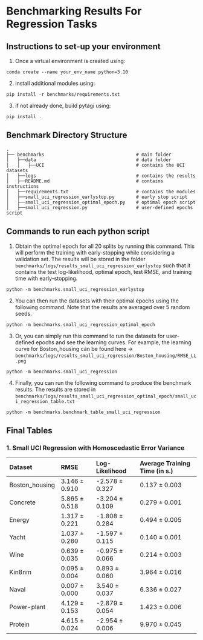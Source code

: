 # Benchmarking Results For Regression Tasks

## Instructions to set-up your environment
1. Once a virtual environment is created
using:
```
conda create --name your_env_name python=3.10
```
2. install additional modules using:
```
pip install -r benchmarks/requirements.txt
```
3. if not already done, build pytagi using:
```
pip install .
```

## Benchmark Directory Structure
```
.
├── benchmarks                                  # main folder
│   ├──data                                     # data folder
|   │   ├──UCI                                  # contains the UCI datasets
│   ├──logs                                     # contains the results
│   ├──README.md                                # contains instructions
│   ├──requirements.txt                         # contains the modules
│   ├──small_uci_regression_earlystop.py        # early stop script
│   ├──small_uci_regression_optimal_epoch.py    # optimal epoch script
│   ├──small_uci_regression.py                  # user-defined epochs script
```

## Commands to run each python script

1. Obtain the optimal epoch for all 20 splits by running this command. This will perform the training with early-stopping while considering a validation set. The results will be stored in the folder `benchmarks/logs/results_small_uci_regression_earlystop` such that it contains the test log-likelihood, optimal epoch, test RMSE, and training time with early-stopping.
```
python -m benchmarks.small_uci_regression_earlystop
```

2. You can then run the datasets with their optimal epochs using the following command. Note that the results are averaged over 5 random seeds.

```
python -m benchmarks.small_uci_regression_optimal_epoch
```

3. Or, you can simply run this command to run the datasets for user-defined epochs and see the learning curves. For example, the learning curve for Boston_housing can be found here -> `benchmarks/logs/results_small_uci_regression/Boston_housing/RMSE_LL.png`

```
python -m benchmarks.small_uci_regression
```
4. Finally, you can run the following command to produce the benchmark results. The results are stored in `benchmarks/logs/results_small_uci_regression_optimal_epoch/small_uci_regression_table.txt`

```
python -m benchmarks.benchmark_table_small_uci_regression
```

## Final Tables

### 1. Small UCI Regression with Homoscedastic Error Variance

| Dataset        | RMSE          | Log-Likelihood   | Average Training Time (in s.)   |
|:---------------|:--------------|:-----------------|:--------------------------------|
| Boston_housing | 3.146 ± 0.910 | -2.578 ± 0.327   | 0.137 ± 0.003                   |
| Concrete       | 5.865 ± 0.518 | -3.204 ± 0.109   | 0.279 ± 0.001                   |
| Energy         | 1.317 ± 0.221 | -1.808 ± 0.284   | 0.494 ± 0.005                   |
| Yacht          | 1.037 ± 0.280 | -1.597 ± 0.115   | 0.140 ± 0.001                   |
| Wine           | 0.639 ± 0.035 | -0.975 ± 0.066   | 0.214 ± 0.003                   |
| Kin8nm         | 0.095 ± 0.004 | 0.893 ± 0.060    | 3.964 ± 0.016                   |
| Naval          | 0.007 ± 0.000 | 3.540 ± 0.037    | 6.336 ± 0.027                   |
| Power-plant    | 4.129 ± 0.153 | -2.879 ± 0.054   | 1.423 ± 0.006                   |
| Protein        | 4.615 ± 0.024 | -2.954 ± 0.006   | 9.970 ± 0.045                   |
